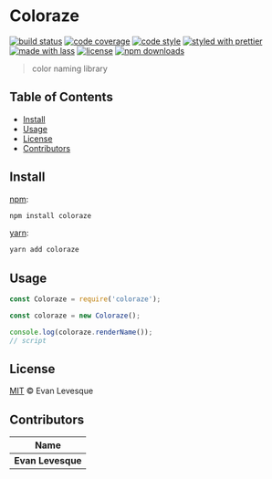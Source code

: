 # Coloraze

[![build status](https://img.shields.io/travis/evansque/coloraze.svg)](https://travis-ci.com/evansque/coloraze)
[![code coverage](https://img.shields.io/codecov/c/github/evansque/coloraze.svg)](https://codecov.io/gh/evansque/coloraze)
[![code style](https://img.shields.io/badge/code_style-XO-5ed9c7.svg)](https://github.com/sindresorhus/xo)
[![styled with prettier](https://img.shields.io/badge/styled_with-prettier-ff69b4.svg)](https://github.com/prettier/prettier)
[![made with lass](https://img.shields.io/badge/made_with-lass-95CC28.svg)](https://lass.js.org)
[![license](https://img.shields.io/github/license/evansque/coloraze.svg)](LICENSE)
[![npm downloads](https://img.shields.io/npm/dt/coloraze.svg)](https://npm.im/coloraze)

> color naming library


## Table of Contents

* [Install](#install)
* [Usage](#usage)
* [License](#license)
* [Contributors](#contributors)


## Install

[npm][]:

```sh
npm install coloraze
```

[yarn][]:

```sh
yarn add coloraze
```


## Usage

```js
const Coloraze = require('coloraze');

const coloraze = new Coloraze();

console.log(coloraze.renderName());
// script
```


## License

[MIT](LICENSE) © Evan Levesque


## Contributors

| Name              |
| ----------------- |
| **Evan Levesque** |


## 

[npm]: https://www.npmjs.com/

[yarn]: https://yarnpkg.com/
